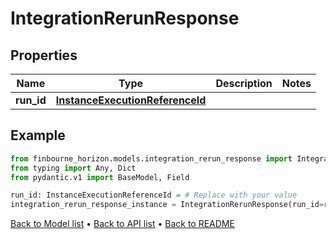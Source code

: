 # IntegrationRerunResponse

## Properties
Name | Type | Description | Notes
------------ | ------------- | ------------- | -------------
**run_id** | [**InstanceExecutionReferenceId**](InstanceExecutionReferenceId.md) |  | 
## Example

```python
from finbourne_horizon.models.integration_rerun_response import IntegrationRerunResponse
from typing import Any, Dict
from pydantic.v1 import BaseModel, Field

run_id: InstanceExecutionReferenceId = # Replace with your value
integration_rerun_response_instance = IntegrationRerunResponse(run_id=run_id)

```

[Back to Model list](../README.md#documentation-for-models) &#8226; [Back to API list](../README.md#documentation-for-api-endpoints) &#8226; [Back to README](../README.md)

